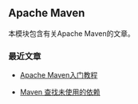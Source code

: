 ## Apache Maven

本模块包含有关Apache Maven的文章。

### 最近文章

- [Apache Maven入门教程](https://www.ripjava.com/article/1349640343519264)

- [Maven 查找未使用的依赖](https://www.ripjava.com/article/1351048562212896)


